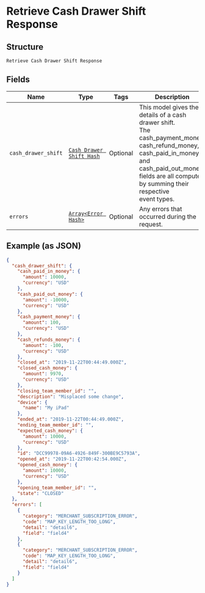 
# Retrieve Cash Drawer Shift Response

## Structure

`Retrieve Cash Drawer Shift Response`

## Fields

| Name | Type | Tags | Description |
|  --- | --- | --- | --- |
| `cash_drawer_shift` | [`Cash Drawer Shift Hash`](../../doc/models/cash-drawer-shift.md) | Optional | This model gives the details of a cash drawer shift.<br>The cash_payment_money, cash_refund_money, cash_paid_in_money,<br>and cash_paid_out_money fields are all computed by summing their respective<br>event types. |
| `errors` | [`Array<Error Hash>`](../../doc/models/error.md) | Optional | Any errors that occurred during the request. |

## Example (as JSON)

```json
{
  "cash_drawer_shift": {
    "cash_paid_in_money": {
      "amount": 10000,
      "currency": "USD"
    },
    "cash_paid_out_money": {
      "amount": -10000,
      "currency": "USD"
    },
    "cash_payment_money": {
      "amount": 100,
      "currency": "USD"
    },
    "cash_refunds_money": {
      "amount": -100,
      "currency": "USD"
    },
    "closed_at": "2019-11-22T00:44:49.000Z",
    "closed_cash_money": {
      "amount": 9970,
      "currency": "USD"
    },
    "closing_team_member_id": "",
    "description": "Misplaced some change",
    "device": {
      "name": "My iPad"
    },
    "ended_at": "2019-11-22T00:44:49.000Z",
    "ending_team_member_id": "",
    "expected_cash_money": {
      "amount": 10000,
      "currency": "USD"
    },
    "id": "DCC99978-09A6-4926-849F-300BE9C5793A",
    "opened_at": "2019-11-22T00:42:54.000Z",
    "opened_cash_money": {
      "amount": 10000,
      "currency": "USD"
    },
    "opening_team_member_id": "",
    "state": "CLOSED"
  },
  "errors": [
    {
      "category": "MERCHANT_SUBSCRIPTION_ERROR",
      "code": "MAP_KEY_LENGTH_TOO_LONG",
      "detail": "detail6",
      "field": "field4"
    },
    {
      "category": "MERCHANT_SUBSCRIPTION_ERROR",
      "code": "MAP_KEY_LENGTH_TOO_LONG",
      "detail": "detail6",
      "field": "field4"
    }
  ]
}
```

